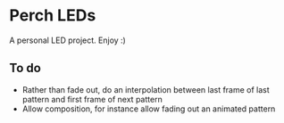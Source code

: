 # Perch LEDs

A personal LED project. Enjoy :)

## To do

- Rather than fade out, do an interpolation between last frame of last pattern and first frame of next pattern
- Allow composition, for instance allow fading out an animated pattern
